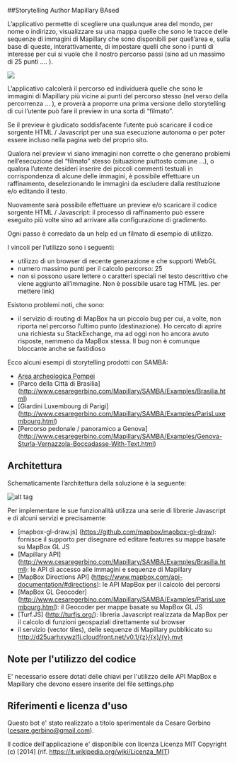##Storytelling Author Mapillary BAsed

L’applicativo permette di scegliere una qualunque area del mondo, per nome o indirizzo, visualizzare su una mappa quelle che sono 
le tracce delle sequenze di immagini di Mapillary che sono disponibili per quell’area e, sulla base di queste, interattivamente, 
di impostare quelli che sono i punti di interesse per cui si vuole che il nostro percorso passi (sino ad un massimo di 25 punti …. ).

[<img src="https://cesaregerbino.files.wordpress.com/2016/09/samba.png">](http://www.cesaregerbino.com/Mapillary/SAMBA/step-1.php)

L’applicativo calcolerà il percorso ed individuerà quelle che sono le immagini di Mapillary più vicine ai punti del percorso stesso (nel verso della percorrenza … ), e proverà a proporre una prima versione dello storytelling di cui l’utente può fare il preview in una sorta di “filmato”.

Se il preview è giudicato soddisfacente l’utente può scaricare il codice sorgente HTML / Javascript per una sua esecuzione autonoma o per poter essere incluso nella pagina web del proprio sito.

Qualora nel preview vi siano immagini non corrette o che generano problemi nell’esecuzione del “filmato” stesso (situazione piuttosto comune …), o qualora l’utente desideri inserire dei piccoli commenti testuali in corrispondenza di alcune delle immagini, è possibile effettuare un raffinamento, deselezionando le immagini da escludere dalla restituzione e/o editando il testo.

Nuovamente sarà possibile effettuare un preview e/o scaricare il codice sorgente HTML / Javascript: il processo di raffinamento può essere eseguito più volte sino ad arrivare alla configurazione di gradimento.

Ogni passo è corredato da un help ed un filmato di esempio di utilizzo.

I vincoli per l’utilizzo sono i seguenti:

* utilizzo di un browser di recente generazione e che supporti WebGL
* numero massimo punti per il calcolo percorso: 25
* non si possono usare lettere o caratteri speciali nel testo descrittivo che viene aggiunto all’immagine. Non è possibile usare tag HTML (es. per mettere link)

Esistono problemi noti, che sono:

* il servizio di routing di MapBox ha un piccolo bug per cui, a volte, non riporta nel percorso l’ultimo punto (destinazione). Ho cercato di aprire una richiesta su StackExchange,  ma ad oggi non ho ancora avuto risposte, nemmeno da MapBox stessa. Il bug non è comunque bloccante anche se fastidioso

Ecco alcuni esempi di storytelling prodotti con SAMBA:

* [Area archeologica Pompei](http://www.cesaregerbino.com/Mapillary/SAMBA/Examples/Pompei.html)
* [Parco della Città di Brasilia] (http://www.cesaregerbino.com/Mapillary/SAMBA/Examples/Brasilia.html)
* [Giardini Luxembourg di Parigi] (http://www.cesaregerbino.com/Mapillary/SAMBA/Examples/ParisLuxembourg.html)
* [Percorso pedonale / panoramico a Genova]  (http://www.cesaregerbino.com/Mapillary/SAMBA/Examples/Genova-Sturla-Vernazzola-Boccadasse-With-Text.html)


## Architettura
Schematicamente l’architettura della soluzione è la seguente:

![alt tag](https://cesaregerbino.files.wordpress.com/2016/09/samba-arch.png)

Per implementare le sue funzionalità utilizza una serie di librerie Javascript e di alcuni servizi e precisamente:

* [mapbox-gl-draw.js] (https://github.com/mapbox/mapbox-gl-draw): fornisce il supporto per disegnare ed editare features su mappe basate su MapBox GL JS
* [Mapillary API] (http://www.cesaregerbino.com/Mapillary/SAMBA/Examples/Brasilia.html): le API di accesso alle immagini e sequenze di Mapillary
* [MapBox Directions API] (https://www.mapbox.com/api-documentation/#directions): le API MapBox per il calcolo dei percorsi
* [MapBox GL Geocoder] (http://www.cesaregerbino.com/Mapillary/SAMBA/Examples/ParisLuxembourg.html): il Geocoder per mappe basate su MapBox GL JS
* [Turf.JS] (http://turfjs.org/): libreria Javascript realizzata da MapBox per il calcolo di funzioni geospaziali direttamente sul browser
* il servizio (vector tiles), delle sequenze di Mapillary  pubblkicato su http://d25uarhxywzl1j.cloudfront.net/v0.1/{z}/{x}/{y}.mvt


## Note per l'utilizzo del codice

E' necessario essere dotati delle chiavi per l'utilizzo delle API MapBox e Mapillary che devono essere inserite del file settings.php


## Riferimenti e licenza d'uso

Questo bot e' stato realizzato a titolo sperimentale  da Cesare Gerbino (cesare.gerbino@gmail.com).

Il codice dell'applicazione e' disponibile con licenza Licenza MIT Copyright (c) [2014] (rif. https://it.wikipedia.org/wiki/Licenza_MIT)
